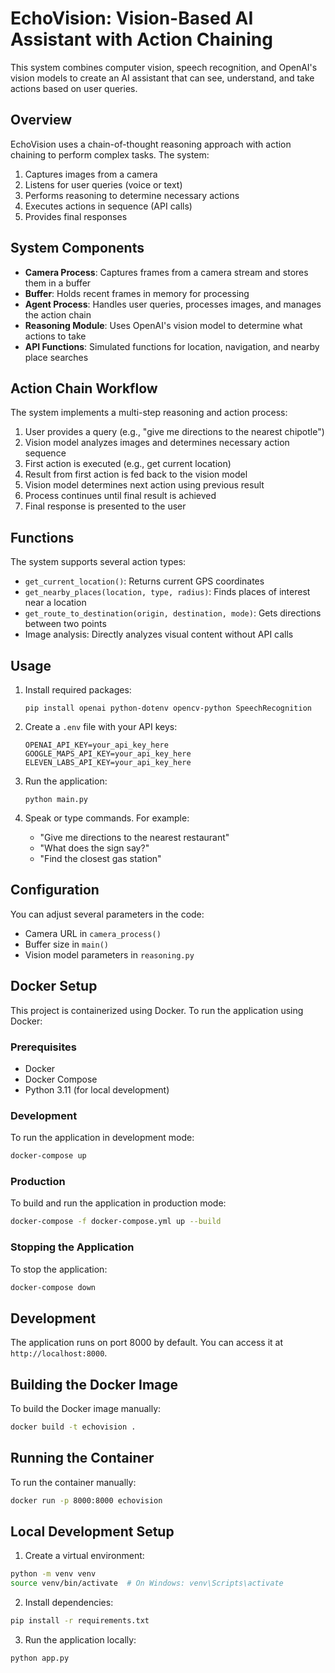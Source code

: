 # EchoVision: Vision-Based AI Assistant with Action Chaining

This system combines computer vision, speech recognition, and OpenAI's vision models to create an AI assistant that can see, understand, and take actions based on user queries.

## Overview

EchoVision uses a chain-of-thought reasoning approach with action chaining to perform complex tasks. The system:

1. Captures images from a camera
2. Listens for user queries (voice or text)
3. Performs reasoning to determine necessary actions
4. Executes actions in sequence (API calls)
5. Provides final responses

## System Components

- **Camera Process**: Captures frames from a camera stream and stores them in a buffer
- **Buffer**: Holds recent frames in memory for processing
- **Agent Process**: Handles user queries, processes images, and manages the action chain
- **Reasoning Module**: Uses OpenAI's vision model to determine what actions to take
- **API Functions**: Simulated functions for location, navigation, and nearby place searches

## Action Chain Workflow

The system implements a multi-step reasoning and action process:

1. User provides a query (e.g., "give me directions to the nearest chipotle")
2. Vision model analyzes images and determines necessary action sequence
3. First action is executed (e.g., get current location)
4. Result from first action is fed back to the vision model
5. Vision model determines next action using previous result
6. Process continues until final result is achieved
7. Final response is presented to the user

## Functions

The system supports several action types:

- `get_current_location()`: Returns current GPS coordinates
- `get_nearby_places(location, type, radius)`: Finds places of interest near a location
- `get_route_to_destination(origin, destination, mode)`: Gets directions between two points
- Image analysis: Directly analyzes visual content without API calls

## Usage

1. Install required packages:

   ```
   pip install openai python-dotenv opencv-python SpeechRecognition
   ```

2. Create a `.env` file with your API keys:

   ```
   OPENAI_API_KEY=your_api_key_here
   GOOGLE_MAPS_API_KEY=your_api_key_here
   ELEVEN_LABS_API_KEY=your_api_key_here
   ```

3. Run the application:

   ```
   python main.py
   ```

4. Speak or type commands. For example:
   - "Give me directions to the nearest restaurant"
   - "What does the sign say?"
   - "Find the closest gas station"

## Configuration

You can adjust several parameters in the code:

- Camera URL in `camera_process()`
- Buffer size in `main()`
- Vision model parameters in `reasoning.py`

## Docker Setup

This project is containerized using Docker. To run the application using Docker:

### Prerequisites

- Docker
- Docker Compose
- Python 3.11 (for local development)

### Development

To run the application in development mode:

```bash
docker-compose up
```

### Production

To build and run the application in production mode:

```bash
docker-compose -f docker-compose.yml up --build
```

### Stopping the Application

To stop the application:

```bash
docker-compose down
```

## Development

The application runs on port 8000 by default. You can access it at `http://localhost:8000`.

## Building the Docker Image

To build the Docker image manually:

```bash
docker build -t echovision .
```

## Running the Container

To run the container manually:

```bash
docker run -p 8000:8000 echovision
```

## Local Development Setup

1. Create a virtual environment:

```bash
python -m venv venv
source venv/bin/activate  # On Windows: venv\Scripts\activate
```

2. Install dependencies:

```bash
pip install -r requirements.txt
```

3. Run the application locally:

```bash
python app.py
```
